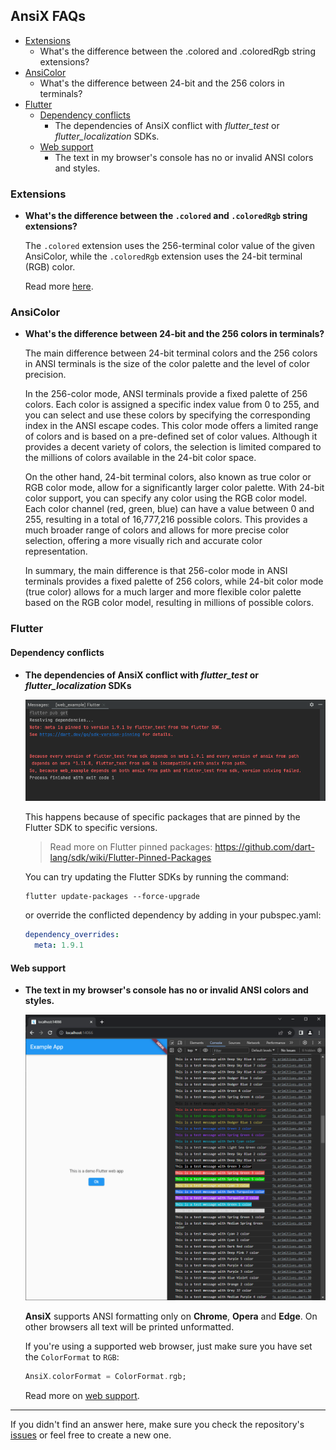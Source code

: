 ## AnsiX FAQs


- [Extensions](#extensions)
  - What's the difference between the .colored and .coloredRgb string extensions?
- [AnsiColor](#ansicolor)
  - What's the difference between 24-bit and the 256 colors in terminals?
- [Flutter](#flutter)
  - [Dependency conflicts](#dependency-conflicts)
    - The dependencies of AnsiX conflict with _flutter_test_ or _flutter_localization_ SDKs.
  - [Web support](#web-support)
    - The text in my browser's console has no or invalid ANSI colors and styles.

### Extensions

- **What's the difference between the `.colored` and `.coloredRgb` string extensions?**

  The `.colored` extension uses the 256-terminal color value of the given AnsiColor, while the `.coloredRgb` 
extension uses the 24-bit terminal (RGB) color.

  Read more [here](#whats-the-difference-between-the-colored-and-coloredrgb-string-extensions).


### AnsiColor

- **What's the difference between 24-bit and the 256 colors in terminals?**

  The main difference between 24-bit terminal colors and the 256 colors in ANSI terminals
is the size of the color palette and the level of color precision.

  In the 256-color mode, ANSI terminals provide a fixed palette of 256 colors.
Each color is assigned a specific index value from 0 to 255, and you can select and use these colors by
specifying the corresponding index in the ANSI escape codes.
This color mode offers a limited range of colors and is based on a pre-defined set of color values.
Although it provides a decent variety of colors, the selection is limited compared to the millions of
colors available in the 24-bit color space.

  On the other hand, 24-bit terminal colors, also known as true color or RGB color mode, allow for a
significantly larger color palette. With 24-bit color support, you can specify any color using the RGB color model.
Each color channel (red, green, blue) can have a value between 0 and 255, resulting in a total of 16,777,216
possible colors. This provides a much broader range of colors and allows for more precise color selection,
offering a more visually rich and accurate color representation.

  In summary, the main difference is that 256-color mode in ANSI terminals provides a fixed palette of 256 colors,
while 24-bit color mode (true color) allows for a much larger and more flexible color palette
based on the RGB color model, resulting in millions of possible colors.



### Flutter

#### Dependency conflicts

- **The dependencies of **AnsiX** conflict with _flutter_test_ or _flutter_localization_ SDKs**

  <a href="https://raw.githubusercontent.com/nikosportolos/ansix/main/assets/images/pinned_version.webp" target="_blank">
    <img src="https://raw.githubusercontent.com/nikosportolos/ansix/main/assets/images/pinned_version.webp" width="500" alt="pinned_version">
  </a>

  This happens because of specific packages that are pinned by the Flutter SDK to specific versions.

  > Read more on Flutter pinned packages: https://github.com/dart-lang/sdk/wiki/Flutter-Pinned-Packages

  You can try updating the Flutter SDKs by running the command:

  ```shell
  flutter update-packages --force-upgrade
  ```

  or override the conflicted dependency by adding in your pubspec.yaml:

  ```yaml
  dependency_overrides:
    meta: 1.9.1
  ```


#### Web support

- **The text in my browser's console has no or invalid ANSI colors and styles.**

  <a href="https://raw.githubusercontent.com/nikosportolos/ansix/main/assets/images/web-example-faq.webp" target="_blank">
    <img src="https://raw.githubusercontent.com/nikosportolos/ansix/main/assets/images/web-example-faq.webp" width="720" alt="web-example-faq">
  </a>

  **AnsiX** supports ANSI formatting only on **Chrome**, **Opera** and **Edge**. 
  On other browsers all text will be printed unformatted.

  If you're using a supported web browser,
  just make sure you have set the `ColorFormat` to `RGB`:

  ```dart
  AnsiX.colorFormat = ColorFormat.rgb;
  ```

  Read more on [web support](../features/web_support.md#web-support).


---

If you didn't find an answer here, make sure you check the repository's [issues](https://github.com/nikosportolos/ansix/issues)
or feel free to create a new one.

